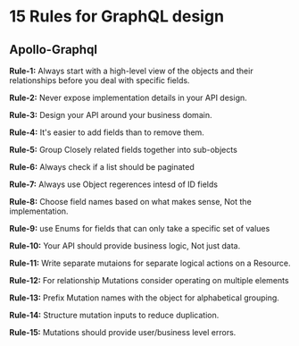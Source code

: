 ﻿# 15 Rules for GraphQL design 
## Apollo-Graphql

**Rule-1:** Always start with a high-level view of the objects and their relationships before you deal with specific fields.

**Rule-2:** Never expose implementation details in your API design.

**Rule-3:** Design your API around your business domain.

**Rule-4:** It's easier to add fields than to remove them.

**Rule-5:** Group Closely related fields together into sub-objects

**Rule-6:** Always check if a list should be paginated

**Rule-7:** Always use Object regerences intesd of ID fields

**Rule-8:** Choose field names based on what makes sense, Not the implementation.

**Rule-9:** use Enums for fields that can only take a specific set of values

**Rule-10:** Your API should provide business logic, Not just data.

**Rule-11:** Write separate mutaions for separate logical actions on a Resource.

**Rule-12:** For relationship Mutations consider operating on multiple elements

**Rule-13:** Prefix Mutation names with the object for alphabetical grouping.

**Rule-14:** Structure mutation inputs to reduce duplication.

**Rule-15:** Mutations should provide user/business level errors.
